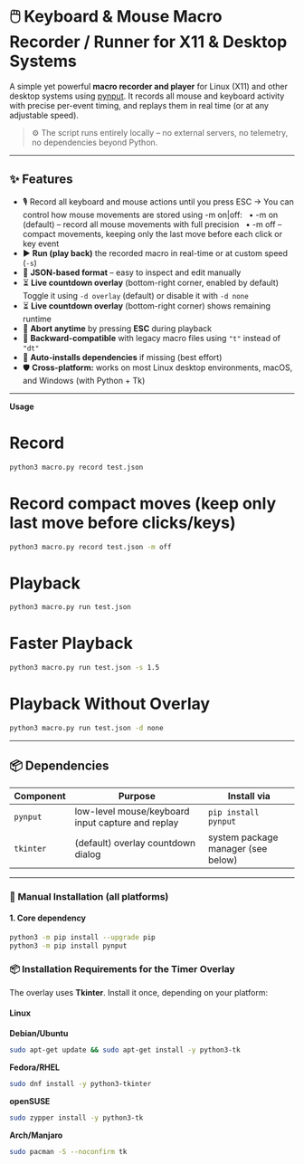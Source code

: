 # 🖱️ Keyboard & Mouse Macro Recorder / Runner for X11 & Desktop Systems

A simple yet powerful **macro recorder and player** for Linux (X11) and other desktop systems using [pynput](https://pypi.org/project/pynput/).
It records all mouse and keyboard activity with precise per-event timing, and replays them in real time (or at any adjustable speed).

> ⚙️ The script runs entirely locally – no external servers, no telemetry, no dependencies beyond Python.

---

## ✨ Features

- 🎙 Record all keyboard and mouse actions until you press ESC
→ You can control how mouse movements are stored using -m on|off:
  • -m on (default) – record all mouse movements with full precision
  • -m off – compact movements, keeping only the last move before each click or key event 
- ▶️ **Run (play back)** the recorded macro in real-time or at custom speed (`-s`)
- 💾 **JSON-based format** – easy to inspect and edit manually
- ⏳ **Live countdown overlay** (bottom-right corner, enabled by default)  
  Toggle it using `-d overlay` (default) or disable it with `-d none`
- ⏳ **Live countdown overlay** (bottom-right corner) shows remaining runtime
- 🚫 **Abort anytime** by pressing **ESC** during playback
- 🔁 **Backward-compatible** with legacy macro files using `"t"` instead of `"dt"`
- 🧩 **Auto-installs dependencies** if missing (best effort)
- 🛡 **Cross-platform:** works on most Linux desktop environments, macOS, and Windows (with Python + Tk)

---

**Usage**

# Record
```bash
python3 macro.py record test.json
```

# Record compact moves (keep only last move before clicks/keys)
```bash
python3 macro.py record test.json -m off
```

# Playback
```bash
python3 macro.py run test.json
```

# Faster Playback
```bash
python3 macro.py run test.json -s 1.5
```

# Playback Without Overlay
```bash
python3 macro.py run test.json -d none
```

---

## 📦 Dependencies

| Component | Purpose | Install via |
|------------|----------|-------------|
| `pynput` | low-level mouse/keyboard input capture and replay | `pip install pynput` |
| `tkinter` | (default) overlay countdown dialog | system package manager (see below) |

---

### 🧰 Manual Installation (all platforms)

#### 1. Core dependency
```bash
python3 -m pip install --upgrade pip
python3 -m pip install pynput
```

### 📦 Installation Requirements for the Timer Overlay

The overlay uses **Tkinter**. Install it once, depending on your platform:

#### Linux

**Debian/Ubuntu**
```bash
sudo apt-get update && sudo apt-get install -y python3-tk
```

**Fedora/RHEL**
```bash
sudo dnf install -y python3-tkinter
```

**openSUSE**
```bash
sudo zypper install -y python3-tk
```

**Arch/Manjaro**
```bash
sudo pacman -S --noconfirm tk
```



